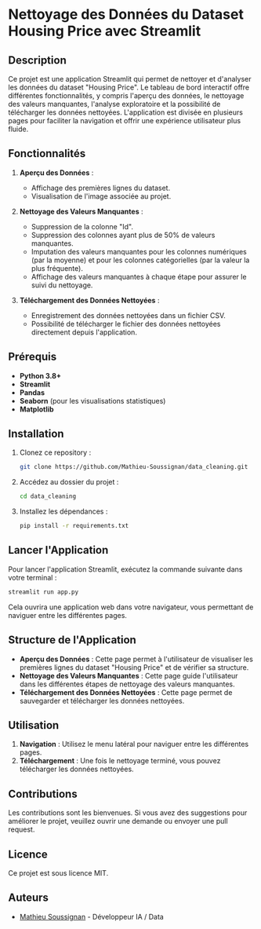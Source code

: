 # Nettoyage des Données du Dataset Housing Price avec Streamlit

## Description
Ce projet est une application Streamlit qui permet de nettoyer et d'analyser les données du dataset "Housing Price". Le tableau de bord interactif offre différentes fonctionnalités, y compris l'aperçu des données, le nettoyage des valeurs manquantes, l'analyse exploratoire et la possibilité de télécharger les données nettoyées. L'application est divisée en plusieurs pages pour faciliter la navigation et offrir une expérience utilisateur plus fluide.

## Fonctionnalités
1. **Aperçu des Données** :
   - Affichage des premières lignes du dataset.
   - Visualisation de l'image associée au projet.

2. **Nettoyage des Valeurs Manquantes** :
   - Suppression de la colonne "Id".
   - Suppression des colonnes ayant plus de 50% de valeurs manquantes.
   - Imputation des valeurs manquantes pour les colonnes numériques (par la moyenne) et pour les colonnes catégorielles (par la valeur la plus fréquente).
   - Affichage des valeurs manquantes à chaque étape pour assurer le suivi du nettoyage.

3. **Téléchargement des Données Nettoyées** :
   - Enregistrement des données nettoyées dans un fichier CSV.
   - Possibilité de télécharger le fichier des données nettoyées directement depuis l'application.

## Prérequis
- **Python 3.8+**
- **Streamlit**
- **Pandas**
- **Seaborn** (pour les visualisations statistiques)
- **Matplotlib**

## Installation
1. Clonez ce repository :
   ```sh
   git clone https://github.com/Mathieu-Soussignan/data_cleaning.git
   ```
2. Accédez au dossier du projet :
   ```sh
   cd data_cleaning
   ```
3. Installez les dépendances :
   ```sh
   pip install -r requirements.txt
   ```

## Lancer l'Application
Pour lancer l'application Streamlit, exécutez la commande suivante dans votre terminal :
```sh
streamlit run app.py
```
Cela ouvrira une application web dans votre navigateur, vous permettant de naviguer entre les différentes pages.

## Structure de l'Application
- **Aperçu des Données** : Cette page permet à l'utilisateur de visualiser les premières lignes du dataset "Housing Price" et de vérifier sa structure.
- **Nettoyage des Valeurs Manquantes** : Cette page guide l'utilisateur dans les différentes étapes de nettoyage des valeurs manquantes.
- **Téléchargement des Données Nettoyées** : Cette page permet de sauvegarder et télécharger les données nettoyées.

## Utilisation
1. **Navigation** : Utilisez le menu latéral pour naviguer entre les différentes pages.
3. **Téléchargement** : Une fois le nettoyage terminé, vous pouvez télécharger les données nettoyées.

## Contributions
Les contributions sont les bienvenues. Si vous avez des suggestions pour améliorer le projet, veuillez ouvrir une demande ou envoyer une pull request.

## Licence
Ce projet est sous licence MIT.

## Auteurs
- [Mathieu Soussignan](https://www.mathieu-soussignan.com) - Développeur IA / Data

